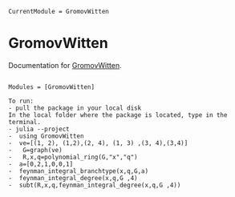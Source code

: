 ```@meta
CurrentModule = GromovWitten
```

# GromovWitten

Documentation for [GromovWitten](https://github.com/singular-gpispace/GromovWitten).

```@index

```

```@autodocs
Modules = [GromovWitten]
```

```
To run:
- pull the package in your local disk
In the local folder where the package is located, type in the terminal.
- julia --project
-  using GromovWitten
-  ve=[(1, 2), (1,2),(2, 4), (1, 3) ,(3, 4),(3,4)]
-   G=graph(ve)
-   R,x,q=polynomial_ring(G,"x","q")
-  a=[0,2,1,0,0,1]
-  feynman_integral_branchtype(x,q,G,a)
-  feynman_integral_degree(x,q,G ,4)
-  subt(R,x,q,feynman_integral_degree(x,q,G ,4))

```
